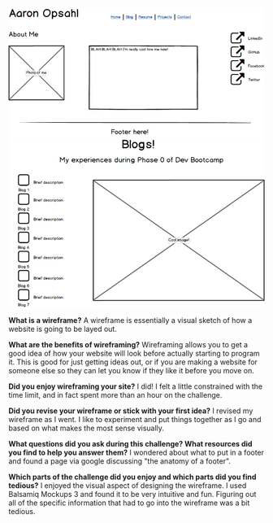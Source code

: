 ![Wireframe index](imgs/wireframe-index.png)
![Wireframe blog index](imgs/wireframe-blog-index.png)

**What is a wireframe?**
A wireframe is essentially a visual sketch of how a website is going to be layed out. 

**What are the benefits of wireframing?**
Wireframing allows you to get a good idea of how your website will look before actually starting to program it. This is good for just getting ideas out, or if you are making a website for someone else so they can let you know if they like it before you move on.

**Did you enjoy wireframing your site?**
I did! I felt a little constrained with the time limit, and in fact spent more than an hour on the challenge. 

**Did you revise your wireframe or stick with your first idea?**
I revised my wireframe as I went. I like to experiment and put things together as I go and based on what makes the most sense visually.

**What questions did you ask during this challenge? What resources did you find to help you answer them?**
I wondered about what to put in a footer and found a page via google discussing "the anatomy of a footer".

**Which parts of the challenge did you enjoy and which parts did you find tedious?**
I enjoyed the visual aspect of designing the wireframe. I used Balsamiq Mockups 3 and found it to be very intuitive and fun. Figuring out all of the specific information that had to go into the wireframe was a bit tedious.